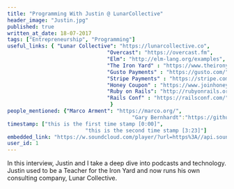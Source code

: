 ```yaml
---
title: "Programming With Justin @ LunarCollective"
header_image: "Justin.jpg"
published: true
written_at_date: 18-07-2017
tags: ["Entrepreneurship", "Programming"]
useful_links: { "Lunar Collective": "https://lunarcollective.co",
								"Overcast": "https://overcast.fm",
								"Elm": "http://elm-lang.org/examples",
								"The Iron Yard" : "https://www.theironyard.com/",
								"Gusto Payments" : "https://gusto.com/",
								"Stripe Payments" : "https://stripe.com/",
								"Honey Coupon" : "https://www.joinhoney.com/",
								"Ruby on Rails": "http://rubyonrails.org/",
								"Rails Conf" : "https://railsconf.com/"
								 }
people_mentioned: {"Marco Arment": "https://marco.org/",
										"Gary Bernhardt":"https://github.com/garybernhardt" }
timestamp: ["this is the first time stamp [0:00]",
						 "this is the second time stamp [3:23]"]
embedded_link: "https://w.soundcloud.com/player/?url=https%3A//api.soundcloud.com/tracks/334150497"
user_id: 1
---
```


In this interview, Justin and I take a deep dive into podcasts and technology.
Justin used to be a Teacher for the Iron Yard and now runs his own consulting company, Lunar Collective.

